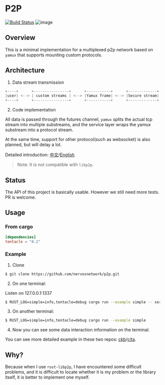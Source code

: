 # P2P

[![Build Status](https://api.travis-ci.org/driftluo/p2p.svg?branch=master)](https://travis-ci.org/driftluo/p2p)
![image](https://img.shields.io/badge/rustc-1.33-blue.svg)

## Overview

This is a minimal implementation for a multiplexed p2p network based on `yamux` that supports mounting custom protocols.

## Architecture

1. Data stream transmission

```rust
+----+      +----------------+      +-----------+      +-------------+      +----------+      +------+
|user| <--> | custom streams | <--> |Yamux frame| <--> |Secure stream| <--> |TCP stream| <--> |remote|
+----+      +----------------+      +-----------+      +-------------+      +----------+      +------+
```

2. Code implementation

All data is passed through the futures channel, `yamux` splits the actual tcp stream into multiple substreams,
and the service layer wraps the yamux substream into a protocol stream.

At the same time, support for other protocol(such as websocket) is also planned, but will delay a lot.

Detailed introduction: [中文](./docs/introduction_zh.md)/[English](./docs/introduction_en.md)

> Note: It is not compatible with `libp2p`.

## Status

The API of this project is basically usable. However we still need more tests. PR is welcome.

## Usage

### From cargo

```toml
[dependencies]
tentacle = "0.2"
```

### Example

1. Clone

```bash
$ git clone https://github.com/nervosnetwork/p2p.git
```

2. On one terminal:

Listen on 127.0.0.1:1337
```bash
$ RUST_LOG=simple=info,tentacle=debug cargo run --example simple -- server
```

3. On another terminal:

```bash
$ RUST_LOG=simple=info,tentacle=debug cargo run --example simple
```

4. Now you can see some data interaction information on the terminal.

You can see more detailed example in these two repos: [ckb](https://github.com/nervosnetwork/ckb)/[cita](https://github.com/cryptape/cita).

## Why?

Because when I use `rust-libp2p`, I have encountered some difficult problems,
and it is difficult to locate whether it is my problem or the library itself,
it is better to implement one myself.
